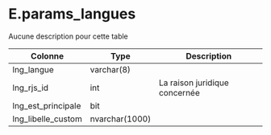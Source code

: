 # E.params_langues

Aucune description pour cette table

Colonne|Type|Description
---|---|---
lng_langue|varchar(8)|
lng_rjs_id|int|La raison juridique concernée 
lng_est_principale|bit|
lng_libelle_custom|nvarchar(1000)|
